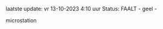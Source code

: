laatste update: 
vr 13-10-2023  4:10   uur 
Status: FAALT - geel - 
<div class="service Y">microstation</div>